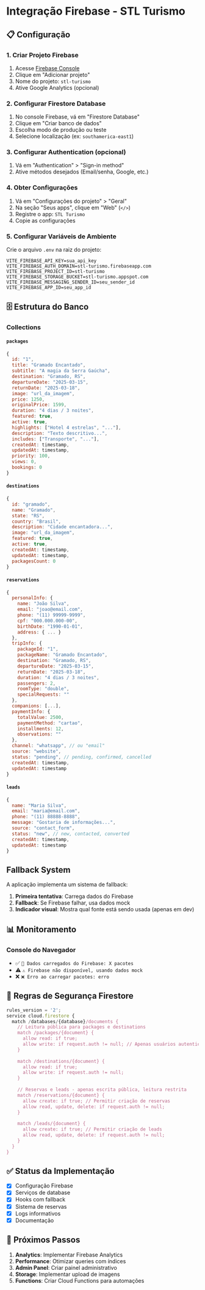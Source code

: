 # Integração Firebase - STL Turismo

## 📋 Configuração

### 1. Criar Projeto Firebase
1. Acesse [Firebase Console](https://console.firebase.google.com/)
2. Clique em "Adicionar projeto"
3. Nome do projeto: `stl-turismo`
4. Ative Google Analytics (opcional)

### 2. Configurar Firestore Database
1. No console Firebase, vá em "Firestore Database"
2. Clique em "Criar banco de dados"
3. Escolha modo de produção ou teste
4. Selecione localização (ex: `southamerica-east1`)

### 3. Configurar Authentication (opcional)
1. Vá em "Authentication" > "Sign-in method"
2. Ative métodos desejados (Email/senha, Google, etc.)

### 4. Obter Configurações
1. Vá em "Configurações do projeto" > "Geral"
2. Na seção "Seus apps", clique em "Web" (`</>`)
3. Registre o app: `STL Turismo`
4. Copie as configurações

### 5. Configurar Variáveis de Ambiente
Crie o arquivo `.env` na raiz do projeto:

```env
VITE_FIREBASE_API_KEY=sua_api_key
VITE_FIREBASE_AUTH_DOMAIN=stl-turismo.firebaseapp.com
VITE_FIREBASE_PROJECT_ID=stl-turismo
VITE_FIREBASE_STORAGE_BUCKET=stl-turismo.appspot.com
VITE_FIREBASE_MESSAGING_SENDER_ID=seu_sender_id
VITE_FIREBASE_APP_ID=seu_app_id
```

## 🗄️ Estrutura do Banco

### Collections

#### `packages`
```javascript
{
  id: "1",
  title: "Gramado Encantado",
  subtitle: "A magia da Serra Gaúcha",
  destination: "Gramado, RS",
  departureDate: "2025-03-15",
  returnDate: "2025-03-18",
  image: "url_da_imagem",
  price: 1250,
  originalPrice: 1599,
  duration: "4 dias / 3 noites",
  featured: true,
  active: true,
  highlights: ["Hotel 4 estrelas", "..."],
  description: "Texto descritivo...",
  includes: ["Transporte", "..."],
  createdAt: timestamp,
  updatedAt: timestamp,
  priority: 100,
  views: 0,
  bookings: 0
}
```

#### `destinations`
```javascript
{
  id: "gramado",
  name: "Gramado",
  state: "RS",
  country: "Brasil",
  description: "Cidade encantadora...",
  image: "url_da_imagem",
  featured: true,
  active: true,
  createdAt: timestamp,
  updatedAt: timestamp,
  packagesCount: 0
}
```

#### `reservations`
```javascript
{
  personalInfo: {
    name: "João Silva",
    email: "joao@email.com",
    phone: "(11) 99999-9999",
    cpf: "000.000.000-00",
    birthDate: "1990-01-01",
    address: { ... }
  },
  tripInfo: {
    packageId: "1",
    packageName: "Gramado Encantado",
    destination: "Gramado, RS",
    departureDate: "2025-03-15",
    returnDate: "2025-03-18",
    duration: "4 dias / 3 noites",
    passengers: 2,
    roomType: "double",
    specialRequests: ""
  },
  companions: [...],
  paymentInfo: {
    totalValue: 2500,
    paymentMethod: "cartao",
    installments: 12,
    observations: ""
  },
  channel: "whatsapp", // ou "email"
  source: "website",
  status: "pending", // pending, confirmed, cancelled
  createdAt: timestamp,
  updatedAt: timestamp
}
```

#### `leads`
```javascript
{
  name: "Maria Silva",
  email: "maria@email.com",
  phone: "(11) 88888-8888",
  message: "Gostaria de informações...",
  source: "contact_form",
  status: "new", // new, contacted, converted
  createdAt: timestamp,
  updatedAt: timestamp
}
```

##  Fallback System

A aplicação implementa um sistema de fallback:

1. **Primeira tentativa**: Carrega dados do Firebase
2. **Fallback**: Se Firebase falhar, usa dados mock
3. **Indicador visual**: Mostra qual fonte está sendo usada (apenas em dev)

## 📊 Monitoramento

### Console do Navegador
- ✅ `📡 Dados carregados do Firebase: X pacotes`
- ⚠️ `⚠️ Firebase não disponível, usando dados mock`
- ❌ `❌ Erro ao carregar pacotes: erro`

## 🔧 Regras de Segurança Firestore

```javascript
rules_version = '2';
service cloud.firestore {
  match /databases/{database}/documents {
    // Leitura pública para packages e destinations
    match /packages/{document} {
      allow read: if true;
      allow write: if request.auth != null; // Apenas usuários autenticados
    }
    
    match /destinations/{document} {
      allow read: if true;
      allow write: if request.auth != null;
    }
    
    // Reservas e leads - apenas escrita pública, leitura restrita
    match /reservations/{document} {
      allow create: if true; // Permitir criação de reservas
      allow read, update, delete: if request.auth != null;
    }
    
    match /leads/{document} {
      allow create: if true; // Permitir criação de leads
      allow read, update, delete: if request.auth != null;
    }
  }
}
```

## ✅ Status da Implementação

- [x] Configuração Firebase
- [x] Serviços de database
- [x] Hooks com fallback
- [x] Sistema de reservas
- [x] Logs informativos
- [x] Documentação

## 🔮 Próximos Passos

1. **Analytics**: Implementar Firebase Analytics
2. **Performance**: Otimizar queries com índices
3. **Admin Panel**: Criar painel administrativo
4. **Storage**: Implementar upload de imagens
5. **Functions**: Criar Cloud Functions para automações
